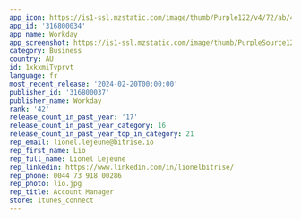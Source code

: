 ```yaml
---
app_icon: https://is1-ssl.mzstatic.com/image/thumb/Purple122/v4/72/ab/4a/72ab4a9d-0983-6402-0059-9b7126f01016/AppIcon-1x_U007emarketing-0-7-0-85-220-0.png/1024x1024bb.png
app_id: '316800034'
app_name: Workday
app_screenshot: https://is1-ssl.mzstatic.com/image/thumb/PurpleSource126/v4/89/2f/9d/892f9ded-4bea-3b95-cc2f-7424c45c7d6c/45b03551-c491-4c8b-8619-3665dc8314d1_1_iphone_6.5_1242x2688-0_home.png/1242x2688bb.png
category: Business
country: AU
id: 1xkxmiTvprvt
language: fr
most_recent_release: '2024-02-20T00:00:00'
publisher_id: '316800037'
publisher_name: Workday
rank: '42'
release_count_in_past_year: '17'
release_count_in_past_year_category: 16
release_count_in_past_year_top_in_category: 21
rep_email: lionel.lejeune@bitrise.io
rep_first_name: Lio
rep_full_name: Lionel Lejeune
rep_linkedin: https://www.linkedin.com/in/lionelbitrise/
rep_phone: 0044 73 918 00286
rep_photo: lio.jpg
rep_title: Account Manager
store: itunes_connect
---
```

